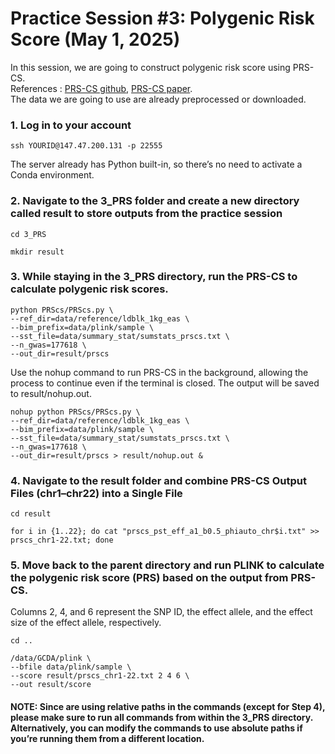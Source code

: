 # Practice Session #3: Polygenic Risk Score (May 1, 2025)

In this session, we are going to construct polygenic risk score using PRS-CS. \
References : [PRS-CS github](https://github.com/getian107/PRScs), [PRS-CS paper](https://www.ncbi.nlm.nih.gov/pmc/articles/PMC6467998/). \
The data we are going to use are already preprocessed or downloaded.

### 1. Log in to your account
``` 
ssh YOURID@147.47.200.131 -p 22555
```

The server already has Python built-in, so there’s no need to activate a Conda environment. 

### 2. Navigate to the 3_PRS folder and create a new directory called result to store outputs from the practice session
```
cd 3_PRS
``` 
```
mkdir result 
``` 

### 3. While staying in the 3_PRS directory, run the PRS-CS to calculate polygenic risk scores.
```
python PRScs/PRScs.py \
--ref_dir=data/reference/ldblk_1kg_eas \
--bim_prefix=data/plink/sample \
--sst_file=data/summary_stat/sumstats_prscs.txt \
--n_gwas=177618 \
--out_dir=result/prscs
```
Use the nohup command to run PRS-CS in the background, allowing the process to continue even if the terminal is closed. The output will be saved to result/nohup.out.
```
nohup python PRScs/PRScs.py \
--ref_dir=data/reference/ldblk_1kg_eas \
--bim_prefix=data/plink/sample \
--sst_file=data/summary_stat/sumstats_prscs.txt \
--n_gwas=177618 \
--out_dir=result/prscs > result/nohup.out &

``` 

### 4. Navigate to the result folder and combine PRS-CS Output Files (chr1–chr22) into a Single File
```
cd result
``` 
```
for i in {1..22}; do cat "prscs_pst_eff_a1_b0.5_phiauto_chr$i.txt" >> prscs_chr1-22.txt; done
``` 

### 5. Move back to the parent directory and run PLINK to calculate the polygenic risk score (PRS) based on the output from PRS-CS.
Columns 2, 4, and 6 represent the SNP ID, the effect allele, and the effect size of the effect allele, respectively.

```
cd ..
```
```
/data/GCDA/plink \
--bfile data/plink/sample \
--score result/prscs_chr1-22.txt 2 4 6 \
--out result/score
``` 
#### NOTE: Since are using relative paths in the commands (except for Step 4), please make sure to run all commands from within the 3_PRS directory. Alternatively, you can modify the commands to use absolute paths if you’re running them from a different location.
